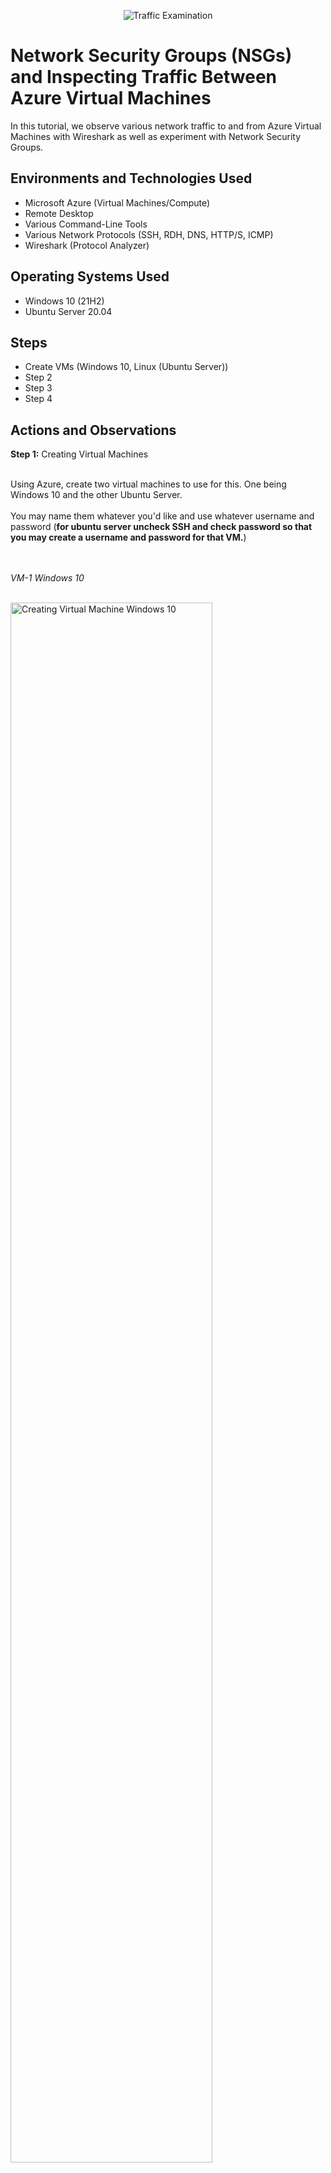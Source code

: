 <p align="center">
<img src="https://i.imgur.com/Ua7udoS.png" alt="Traffic Examination"/>
</p>

<h1>Network Security Groups (NSGs) and Inspecting Traffic Between Azure Virtual Machines</h1>
In this tutorial, we observe various network traffic to and from Azure Virtual Machines with Wireshark as well as experiment with Network Security Groups. <br />


<h2>Environments and Technologies Used</h2>

- Microsoft Azure (Virtual Machines/Compute)
- Remote Desktop
- Various Command-Line Tools
- Various Network Protocols (SSH, RDH, DNS, HTTP/S, ICMP)
- Wireshark (Protocol Analyzer)

<h2>Operating Systems Used </h2>

- Windows 10 (21H2)
- Ubuntu Server 20.04

<h2>Steps</h2>

- Create VMs (Windows 10, Linux (Ubuntu Server))
- Step 2
- Step 3
- Step 4

<h2>Actions and Observations</h2>

<strong>Step 1:</strong> Creating Virtual Machines
<br />
<br />

<p>
Using Azure, create two virtual machines to use for this. One being Windows 10 and the other Ubuntu Server.
<br />
<br />
You may name them whatever you'd like and use whatever username and password (<strong>for ubuntu server uncheck SSH and check password so that you may create a username and password for that VM.</strong>)
</p>
<br />
<br />
<em>VM-1 Windows 10</em>
<br />
<br />
<p>
<img src="https://i.imgur.com/TC2WeYr.jpg" height="80%" width="80%" alt="Creating Virtual Machine Windows 10"/>
</p>
<br />
<br />
<em>VM-2 Ubuntu Server</em>
<br />
<br />
<p>
<img src="https://i.imgur.com/z8L3NWy.jpg" height="80%" width="80%" alt="Creating Virtual Machine Ubuntu Server"/>
</p>


